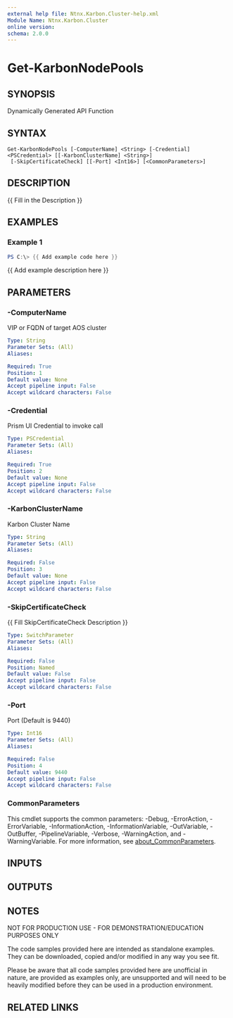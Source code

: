 ```yaml
---
external help file: Ntnx.Karbon.Cluster-help.xml
Module Name: Ntnx.Karbon.Cluster
online version:
schema: 2.0.0
---
```


# Get-KarbonNodePools

## SYNOPSIS
Dynamically Generated API Function

## SYNTAX

```
Get-KarbonNodePools [-ComputerName] <String> [-Credential] <PSCredential> [[-KarbonClusterName] <String>]
 [-SkipCertificateCheck] [[-Port] <Int16>] [<CommonParameters>]
```

## DESCRIPTION
{{ Fill in the Description }}

## EXAMPLES

### Example 1
```powershell
PS C:\> {{ Add example code here }}
```

{{ Add example description here }}

## PARAMETERS

### -ComputerName
VIP or FQDN of target AOS cluster

```yaml
Type: String
Parameter Sets: (All)
Aliases:

Required: True
Position: 1
Default value: None
Accept pipeline input: False
Accept wildcard characters: False
```

### -Credential
Prism UI Credential to invoke call

```yaml
Type: PSCredential
Parameter Sets: (All)
Aliases:

Required: True
Position: 2
Default value: None
Accept pipeline input: False
Accept wildcard characters: False
```

### -KarbonClusterName
Karbon Cluster Name

```yaml
Type: String
Parameter Sets: (All)
Aliases:

Required: False
Position: 3
Default value: None
Accept pipeline input: False
Accept wildcard characters: False
```

### -SkipCertificateCheck
{{ Fill SkipCertificateCheck Description }}

```yaml
Type: SwitchParameter
Parameter Sets: (All)
Aliases:

Required: False
Position: Named
Default value: False
Accept pipeline input: False
Accept wildcard characters: False
```

### -Port
Port (Default is 9440)

```yaml
Type: Int16
Parameter Sets: (All)
Aliases:

Required: False
Position: 4
Default value: 9440
Accept pipeline input: False
Accept wildcard characters: False
```

### CommonParameters
This cmdlet supports the common parameters: -Debug, -ErrorAction, -ErrorVariable, -InformationAction, -InformationVariable, -OutVariable, -OutBuffer, -PipelineVariable, -Verbose, -WarningAction, and -WarningVariable. For more information, see [about_CommonParameters](http://go.microsoft.com/fwlink/?LinkID=113216).

## INPUTS

## OUTPUTS

## NOTES
NOT FOR PRODUCTION USE - FOR DEMONSTRATION/EDUCATION PURPOSES ONLY

The code samples provided here are intended as standalone examples. 
They can be downloaded, copied and/or modified in any way you see fit.

Please be aware that all code samples provided here are unofficial in nature, are provided as examples only, are unsupported and will need to be heavily modified before they can be used in a production environment.

## RELATED LINKS
